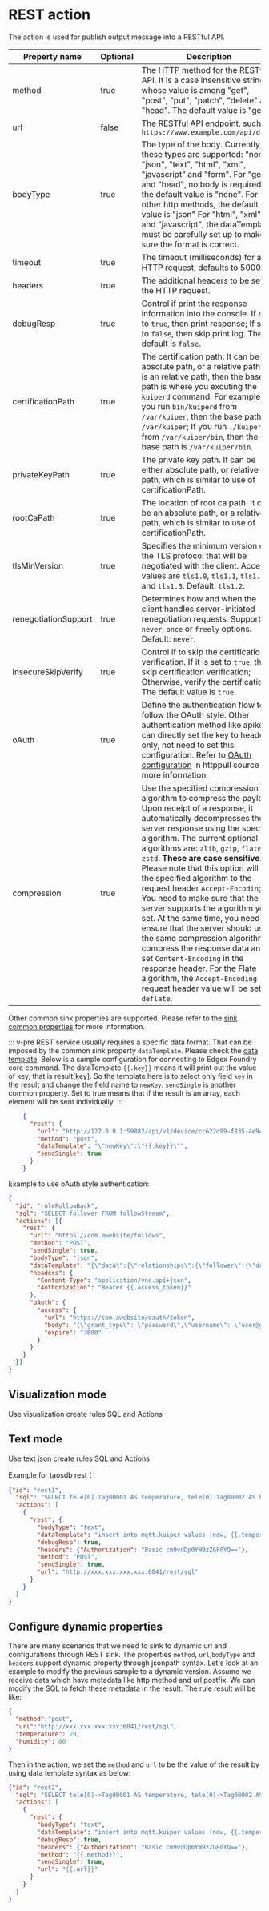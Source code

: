 # REST action

The action is used for publish output message into a RESTful API.

| Property name        | Optional | Description                                                                                                                                                                                                                                                                                                                                                                                                                                                                                                                                                                                                                                                                                                                                  |
| -------------------- | -------- | -------------------------------------------------------------------------------------------------------------------------------------------------------------------------------------------------------------------------------------------------------------------------------------------------------------------------------------------------------------------------------------------------------------------------------------------------------------------------------------------------------------------------------------------------------------------------------------------------------------------------------------------------------------------------------------------------------------------------------------------- |
| method               | true     | The HTTP method for the RESTful API. It is a case insensitive string whose value is among "get", "post", "put", "patch", "delete" and "head". The default value is "get".                                                                                                                                                                                                                                                                                                                                                                                                                                                                                                                                                                    |
| url                  | false    | The RESTful API endpoint, such as `https://www.example.com/api/dummy`                                                                                                                                                                                                                                                                                                                                                                                                                                                                                                                                                                                                                                                                        |
| bodyType             | true     | The type of the body. Currently, these types are supported: "none", "json", "text", "html", "xml", "javascript" and "form". For "get" and "head", no body is required so the default value is "none". For other http methods, the default value is "json" For "html", "xml" and "javascript", the dataTemplate must be carefully set up to make sure the format is correct.                                                                                                                                                                                                                                                                                                                                                                  |
| timeout              | true     | The timeout (milliseconds) for a HTTP request, defaults to 5000 ms                                                                                                                                                                                                                                                                                                                                                                                                                                                                                                                                                                                                                                                                           |
| headers              | true     | The additional headers to be set for the HTTP request.                                                                                                                                                                                                                                                                                                                                                                                                                                                                                                                                                                                                                                                                                       |
| debugResp            | true     | Control if print the response information into the console. If set it to `true`, then print response; If set to `false`, then skip print log. The default is `false`.                                                                                                                                                                                                                                                                                                                                                                                                                                                                                                                                                                        |
| certificationPath    | true     | The certification path. It can be an absolute path, or a relative path. If it is an relative path, then the base path is where you excuting the `kuiperd` command. For example, if you run `bin/kuiperd` from `/var/kuiper`, then the base path is `/var/kuiper`; If you run `./kuiperd` from `/var/kuiper/bin`, then the base path is `/var/kuiper/bin`.                                                                                                                                                                                                                                                                                                                                                                                    |
| privateKeyPath       | true     | The private key path. It can be either absolute path, or relative path, which is similar to use of certificationPath.                                                                                                                                                                                                                                                                                                                                                                                                                                                                                                                                                                                                                        |
| rootCaPath           | true     | The location of root ca path. It can be an absolute path, or a relative path, which is similar to use of certificationPath.                                                                                                                                                                                                                                                                                                                                                                                                                                                                                                                                                                                                                  |
| tlsMinVersion        | true     | Specifies the minimum version of the TLS protocol that will be negotiated with the client. Accept values are `tls1.0`, `tls1.1`, `tls1.2` and `tls1.3`. Default: `tls1.2`.                                                                                                                                                                                                                                                                                                                                                                                                                                                                                                                                                                   |
| renegotiationSupport | true     | Determines how and when the client handles server-initiated renegotiation requests. Support `never`, `once` or `freely` options. Default: `never`.                                                                                                                                                                                                                                                                                                                                                                                                                                                                                                                                                                                           |
| insecureSkipVerify   | true     | Control if to skip the certification verification. If it is set to `true`, then skip certification verification; Otherwise, verify the certification. The default value is `true`.                                                                                                                                                                                                                                                                                                                                                                                                                                                                                                                                                           |
| oAuth                | true     | Define the authentication flow to follow the OAuth style. Other authentication method like apikey can directly set the key to header only, not need to set this configuration. Refer to [OAuth configuration](../../sources/builtin/http_pull.md#OAuth) in httppull source for more information.                                                                                                                                                                                                                                                                                                                                                                                                                                             |
| compression          | true     | Use the specified compression algorithm to compress the payload. Upon receipt of a response, it automatically decompresses the server response using the specified algorithm. The current optional algorithms are: `zlib`, `gzip`, `flate`, `zstd`. **These are case sensitive**. Please note that this option will add the specified algorithm to the request header `Accept-Encoding`. You need to make sure that the server supports the algorithm you set. At the same time, you need to ensure that the server should use the same compression algorithm to compress the response data and set `Content-Encoding` in the response header. For the Flate algorithm, the `Accept-Encoding` request header value will be set to `deflate`. |

Other common sink properties are supported. Please refer to the [sink common properties](../overview.md#common-properties) for more information.

::: v-pre
REST service usually requires a specific data format. That can be imposed by the common sink property `dataTemplate`.
Please check the [data template](../data_template.md). Below is a sample configuration for connecting to Edgex Foundry
core command. The dataTemplate <code v-pre>{{.key}}</code> means it will print out the value of key, that is
result[key]. So the template here is to select only field `key` in the result and change the field name
to `newKey`. `sendSingle` is another common property. Set to true means that if the result is an array, each element
will be sent individually.
:::

```json
    {
      "rest": {
        "url": "http://127.0.0.1:59882/api/v1/device/cc622d99-f835-4e94-b5cb-b1eff8699dc4/command/51fce08a-ae19-4bce-b431-b9f363bba705",     
        "method": "post",
        "dataTemplate": "\"newKey\":\"{{.key}}\"",
        "sendSingle": true
      }
    }
```

Example to use oAuth style authentication:

```json
{
  "id": "ruleFollowBack",
  "sql": "SELECT follower FROM followStream",
  "actions": [{
    "rest": {
      "url": "https://com.awebsite/follows",
      "method": "POST",
      "sendSingle": true,
      "bodyType": "json",
      "dataTemplate": "{\"data\":{\"relationships\":{\"follower\":{\"data\":{\"type\":\"users\",\"id\":\"1398589\"}},\"followed\":{\"data\":{\"type\":\"users\",\"id\":\"{{.follower}}\"}}},\"type\":\"follows\"}}",
      "headers": {
        "Content-Type": "application/vnd.api+json",
        "Authorization": "Bearer {{.access_token}}"
      },
      "oAuth": {
        "access": {
          "url": "https://com.awebsite/oauth/token",
          "body": "{\"grant_type\": \"password\",\"username\": \"user@gmail.com\",\"password\": \"mypass\"}",
          "expire": "3600"
        }
      }
    }
  }]
}
```

## Visualization mode

Use visualization create rules SQL and Actions

## Text mode

Use text json create rules SQL and Actions

Example for taosdb rest：

```json
{"id": "rest1",
  "sql": "SELECT tele[0].Tag00001 AS temperature, tele[0].Tag00002 AS humidity FROM neuron",
  "actions": [
    {
      "rest": {
        "bodyType": "text",
        "dataTemplate": "insert into mqtt.kuiper values (now, {{.temperature}}, {{.humidity}})",
        "debugResp": true,
        "headers": {"Authorization": "Basic cm9vdDp0YW9zZGF0YQ=="},
        "method": "POST",
        "sendSingle": true,
        "url": "http://xxx.xxx.xxx.xxx:6041/rest/sql"
      }
    }
  ]
}
```

## Configure dynamic properties

There are many scenarios that we need to sink to dynamic url and configurations through REST sink. The properties `method`, `url`,`bodyType` and `headers` support dynamic property through jsonpath syntax. Let's look at an example to modify the previous sample to a dynamic version. Assume we receive data which have metadata like http method and url postfix. We can modify the SQL to fetch these metadata in the result. The rule result will be like:

```json
{
  "method":"post",
  "url":"http://xxx.xxx.xxx.xxx:6041/rest/sql",
  "temperature": 20,
  "humidity": 80
}
```

Then in the action, we set the `method` and `url` to be the value of the result by using data template syntax as below:

```json
{"id": "rest2",
  "sql": "SELECT tele[0]->Tag00001 AS temperature, tele[0]->Tag00002 AS humidity, method, concat(\"http://xxx.xxx.xxx.xxx:6041/rest/sql\", urlPostfix) as url FROM neuron",
  "actions": [
    {
      "rest": {
        "bodyType": "text",
        "dataTemplate": "insert into mqtt.kuiper values (now, {{.temperature}}, {{.humidity}})",
        "debugResp": true,
        "headers": {"Authorization": "Basic cm9vdDp0YW9zZGF0YQ=="},
        "method": "{{.method}}",
        "sendSingle": true,
        "url": "{{.url}}"
      }
    }
  ]
}
```
